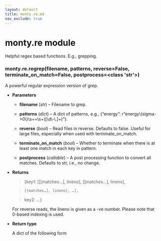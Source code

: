 ```yaml
---
layout: default
title: monty.re.md
nav_exclude: true
---
```


# monty.re module

Helpful regex based functions. E.g., grepping.


### monty.re.regrep(filename, patterns, reverse=False, terminate_on_match=False, postprocess=<class 'str'>)
A powerful regular expression version of grep.


* **Parameters**


    * **filename** (*str*) – Filename to grep.


    * **patterns** (*dict*) – A dict of patterns, e.g.,
    {“energy”: r”energy\\(sigma->0\\)\\s+=\\s+([\\d\\-\\.]+)”}.


    * **reverse** (*bool*) – Read files in reverse. Defaults to false. Useful for
    large files, especially when used with terminate_on_match.


    * **terminate_on_match** (*bool*) – Whether to terminate when there is at
    least one match in each key in pattern.


    * **postprocess** (*callable*) – A post processing function to convert all
    matches. Defaults to str, i.e., no change.



* **Returns**

    > {key1: [[[matches…], lineno], [[matches…], lineno],

    >     [[matches…], lineno], …],

    > key2: …}

    For reverse reads, the lineno is given as a -ve number. Please note
    that 0-based indexing is used.




* **Return type**

    A dict of the following form